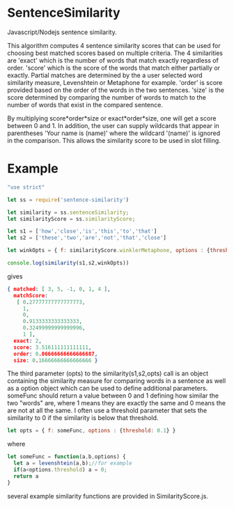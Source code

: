 # SentenceSimilarity
Javascript/Nodejs sentence similarity.

This algorithm computes 4 sentence similarity scores that can be used for choosing best matched scores based
on multiple criteria.  The 4 similarities are 'exact' which is the number of words that match exactly regardless of order. 'score' which is the score of the words that match either partially or exactly.  Partial matches are determined by the a user selected word similarity measure, Levenshtein or Metaphone for example. 'order' is score provided based on the order of
the words in the two sentences. 'size' is the score determined by comparing the number of words to match to the number of
words that exist in the compared sentence.

By multiplying score\*order\*size or exact\*order\*size, one will get a score between 0 and 1.  In addition, the user can
supply wildcards that appear in parentheses 'Your name is (name)' where the wildcard '(name)' is ignored in the comparison.  This allows the similarity score to be used in slot filling.

# Example
```javascript
"use strict"

let ss = require('sentence-similarity')

let similarity = ss.sentenceSimilarity;
let similarityScore = ss.similarityScore;

let s1 = ['how','close','is','this','to','that']
let s2 = ['these','two','are','not','that','close']

let winkOpts = { f: similarityScore.winklerMetaphone, options : {threshold: 0} }

console.log(similarity(s1,s2,winkOpts))
```

gives

```json
{ matched: [ 3, 5, -1, 0, 1, 4 ],
  matchScore: 
   [ 0.27777777777777773,
     1,
     0,
     0.9133333333333333,
     0.32499999999999996,
     1 ],
  exact: 2,
  score: 3.516111111111111,
  order: 0.06666666666666687,
  size: 0.16666666666666666 }
```
The third parameter (opts) to the similarity(s1,s2,opts) call is an object containing the similarity measure for comparing words in a sentence as well as a option object which can be used to define additional parameters.  someFunc should return a value between 0 and 1
defining how similar the two "words" are, where 1 means they are exactly the same and 0 means the are not at all the same.  I often use a threshold parameter that sets the similarity to 0 if the similarity is below that threshold.

```javascript
let opts = { f: someFunc, options : {threshold: 0.1} }
```
where
```javascript
let someFunc = function(a,b,options) {
  let a = levenshtein(a,b);//for example
  if(a<options.threshold) a = 0;
  return a
}
```
several example similarity functions are provided in SimilarityScore.js.